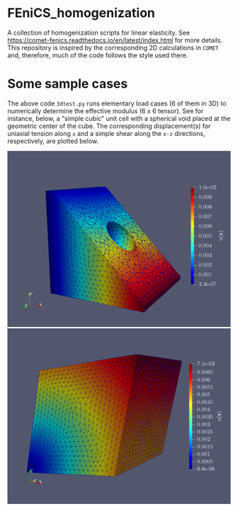 # FEniCS_homogenization
A collection of homogenization scripts for linear elasticity. See https://comet-fenics.readthedocs.io/en/latest/index.html for more details. This repository is inspired by the corresponding 2D calculations in `COMET` and, therefore, much of the code follows the style used there. 


# Some sample cases
The above code `3dtest.py` runs elementary load cases (6 of them in 3D) to numerically determine the effective modulus (6 x 6 tensor). See for instance, below, a "simple cubic" unit cell with a spherical void placed at the geometric center of the cube. The corresponding displacement(s) for uniaxial tension along `x` and a simple shear along the `x-z` directions, respectively, are plotted below.  

![axial tension](/Images/xx_clipped.png?s=200 "Axial strain of 0.01")![simple shear](/Images/xz_clipped.png?s=200 "Axial strain of 0.01")

